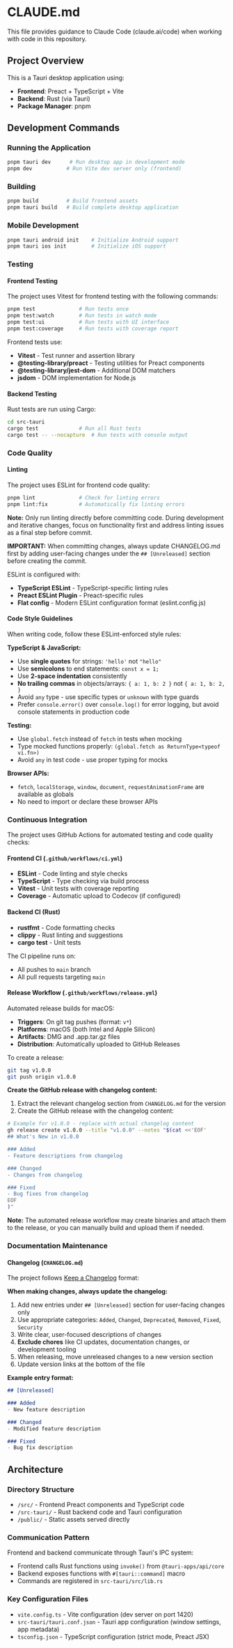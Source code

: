 # CLAUDE.md

This file provides guidance to Claude Code (claude.ai/code) when working with code in this repository.

## Project Overview
This is a Tauri desktop application using:
- **Frontend**: Preact + TypeScript + Vite
- **Backend**: Rust (via Tauri)
- **Package Manager**: pnpm

## Development Commands

### Running the Application
```bash
pnpm tauri dev      # Run desktop app in development mode
pnpm dev           # Run Vite dev server only (frontend)
```

### Building
```bash
pnpm build         # Build frontend assets
pnpm tauri build   # Build complete desktop application
```

### Mobile Development
```bash
pnpm tauri android init    # Initialize Android support
pnpm tauri ios init        # Initialize iOS support
```

### Testing

#### Frontend Testing
The project uses Vitest for frontend testing with the following commands:
```bash
pnpm test              # Run tests once
pnpm test:watch        # Run tests in watch mode
pnpm test:ui           # Run tests with UI interface
pnpm test:coverage     # Run tests with coverage report
```

Frontend tests use:
- **Vitest** - Test runner and assertion library
- **@testing-library/preact** - Testing utilities for Preact components
- **@testing-library/jest-dom** - Additional DOM matchers
- **jsdom** - DOM implementation for Node.js

#### Backend Testing
Rust tests are run using Cargo:
```bash
cd src-tauri
cargo test             # Run all Rust tests
cargo test -- --nocapture  # Run tests with console output
```

### Code Quality

#### Linting
The project uses ESLint for frontend code quality:
```bash
pnpm lint              # Check for linting errors
pnpm lint:fix          # Automatically fix linting errors
```

**Note:** Only run linting directly before committing code. During development and iterative changes, focus on functionality first and address linting issues as a final step before commit.

**IMPORTANT:** When committing changes, always update CHANGELOG.md first by adding user-facing changes under the `## [Unreleased]` section before creating the commit.

ESLint is configured with:
- **TypeScript ESLint** - TypeScript-specific linting rules
- **Preact ESLint Plugin** - Preact-specific rules
- **Flat config** - Modern ESLint configuration format (eslint.config.js)

#### Code Style Guidelines
When writing code, follow these ESLint-enforced style rules:

**TypeScript & JavaScript:**
- Use **single quotes** for strings: `'hello'` not `"hello"`
- Use **semicolons** to end statements: `const x = 1;`
- Use **2-space indentation** consistently
- **No trailing commas** in objects/arrays: `{ a: 1, b: 2 }` not `{ a: 1, b: 2, }`
- Avoid `any` type - use specific types or `unknown` with type guards
- Prefer `console.error()` over `console.log()` for error logging, but avoid console statements in production code

**Testing:**
- Use `global.fetch` instead of `fetch` in tests when mocking
- Type mocked functions properly: `(global.fetch as ReturnType<typeof vi.fn>)`
- Avoid `any` in test code - use proper typing for mocks

**Browser APIs:**
- `fetch`, `localStorage`, `window`, `document`, `requestAnimationFrame` are available as globals
- No need to import or declare these browser APIs

### Continuous Integration

The project uses GitHub Actions for automated testing and code quality checks:

#### Frontend CI (`.github/workflows/ci.yml`)
- **ESLint** - Code linting and style checks
- **TypeScript** - Type checking via build process
- **Vitest** - Unit tests with coverage reporting
- **Coverage** - Automatic upload to Codecov (if configured)

#### Backend CI (Rust)
- **rustfmt** - Code formatting checks
- **clippy** - Rust linting and suggestions
- **cargo test** - Unit tests

The CI pipeline runs on:
- All pushes to `main` branch
- All pull requests targeting `main`

#### Release Workflow (`.github/workflows/release.yml`)
Automated release builds for macOS:
- **Triggers**: On git tag pushes (format: `v*`)
- **Platforms**: macOS (both Intel and Apple Silicon)
- **Artifacts**: DMG and .app.tar.gz files
- **Distribution**: Automatically uploaded to GitHub Releases

To create a release:
```bash
git tag v1.0.0
git push origin v1.0.0
```

**Create the GitHub release with changelog content:**
1. Extract the relevant changelog section from `CHANGELOG.md` for the version
2. Create the GitHub release with the changelog content:
```bash
# Example for v1.0.0 - replace with actual changelog content
gh release create v1.0.0 --title "v1.0.0" --notes "$(cat <<'EOF'
## What's New in v1.0.0

### Added
- Feature descriptions from changelog

### Changed
- Changes from changelog

### Fixed
- Bug fixes from changelog
EOF
)"
```

**Note:** The automated release workflow may create binaries and attach them to the release, or you can manually build and upload them if needed.

### Documentation Maintenance

#### Changelog (`CHANGELOG.md`)
The project follows [Keep a Changelog](https://keepachangelog.com/en/1.1.0/) format:

**When making changes, always update the changelog:**
1. Add new entries under `## [Unreleased]` section for user-facing changes only
2. Use appropriate categories: `Added`, `Changed`, `Deprecated`, `Removed`, `Fixed`, `Security`
3. Write clear, user-focused descriptions of changes
4. **Exclude chores** like CI updates, documentation changes, or development tooling
5. When releasing, move unreleased changes to a new version section
6. Update version links at the bottom of the file

**Example entry format:**
```markdown
## [Unreleased]

### Added
- New feature description

### Changed  
- Modified feature description

### Fixed
- Bug fix description
```

## Architecture

### Directory Structure
- `/src/` - Frontend Preact components and TypeScript code
- `/src-tauri/` - Rust backend code and Tauri configuration
- `/public/` - Static assets served directly

### Communication Pattern
Frontend and backend communicate through Tauri's IPC system:
- Frontend calls Rust functions using `invoke()` from `@tauri-apps/api/core`
- Backend exposes functions with `#[tauri::command]` macro
- Commands are registered in `src-tauri/src/lib.rs`

### Key Configuration Files
- `vite.config.ts` - Vite configuration (dev server on port 1420)
- `src-tauri/tauri.conf.json` - Tauri app configuration (window settings, app metadata)
- `tsconfig.json` - TypeScript configuration (strict mode, Preact JSX)

